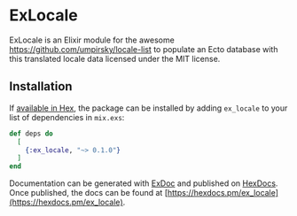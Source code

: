 # ExLocale

ExLocale is an Elixir module for the awesome https://github.com/umpirsky/locale-list to populate an Ecto database with this translated locale data licensed under the MIT license.

## Installation

If [available in Hex](https://hex.pm/docs/publish), the package can be installed
by adding `ex_locale` to your list of dependencies in `mix.exs`:

```elixir
def deps do
  [
    {:ex_locale, "~> 0.1.0"}
  ]
end
```

Documentation can be generated with [ExDoc](https://github.com/elixir-lang/ex_doc)
and published on [HexDocs](https://hexdocs.pm). Once published, the docs can
be found at [https://hexdocs.pm/ex_locale](https://hexdocs.pm/ex_locale).

